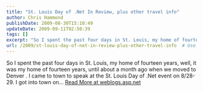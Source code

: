 ```yaml
---
title: "St. Louis Day of .Net In Review, plus other travel info"
author: Chris Hammond
publishDate: 2009-08-30T15:10:49
updateDate: 2009-09-11T02:50:39
tags: []
excerpt: "So I spent the past four days in St. Louis, my home of fourteen years, well, it was my home of fourteen years, until about a month ago when we moved to Denver . I came to town to speak at the St. Louis Day of .Net event on 8/28-29. I got into town on..."
url: /2009/st-louis-day-of-net-in-review-plus-other-travel-info  # Use the generated URL with year
---
```

So I spent the past four days in St. Louis, my home of fourteen years, well, it was my home of fourteen years, until about a month ago when we moved to Denver . I came to town to speak at the St. Louis Day of .Net event on 8/28-29. I got into town on... <a href="https://weblogs.asp.net/christoc/archive/2009/08/30/st-louis-day-of-net-in-review-plus-other-travel-info.aspx">Read More at weblogs.asp.net</a>

